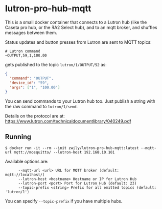 # lutron-pro-hub-mqtt

This is a small docker container that connects to a Lutron
hub (like the Caseta pro hub, or the RA2 Select hub), and
to an mqtt broker, and shuffles messages between them.

Status updates and button presses from Lutron are sent to
MQTT topics:

```
# Lutron command
~OUTPUT,59,1,100.00
```

gets published to the topic `lutron/1/OUTPUT/52` as:

```json
{
  "command": "OUTPUT",
  "device_id": "59",
  "args": ["1", "100.00"]
}
```

You can send commands to your Lutron hub too. Just publish
a string with the raw command to `lutron/1/send`.

Details on the protocol are at: https://www.lutron.com/technicaldocumentlibrary/040249.pdf

## Running

```
$ docker run -it --rm --init zwily/lutron-pro-hub-mqtt:latest --mqtt-url mqtt://mosquitto/ --lutron-host 192.168.10.101
```

Available options are:

```
      --mqtt-url <url> URL for MQTT broker (default: mqtt://localhost/)
      --lutron-host <hostname> Hostname or IP for Lutron Hub
      --lutron-port <port> Port for Lutron Hub (default: 23)
      --topic-prefix <string> Prefix for all emitted topics (default: 'lutron/1')
```

You can specify `--topic-prefix` if you have multiple hubs.
